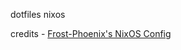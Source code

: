 dotfiles nixos

credits - [Frost-Phoenix's NixOS Config](https://github.com/Frost-Phoenix/nixos-config)